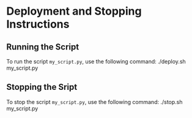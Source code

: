 # Deployment and Stopping Instructions

## Running the Script

To run the script `my_script.py`, use the following command:
./deploy.sh my_script.py

## Stopping the Sript

To stop the script `my_script.py`, use the following command:
./stop.sh my_script.py